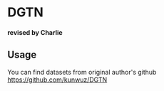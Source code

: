 # DGTN
#### revised by Charlie
## Usage

You can find datasets from original author's github
https://github.com/kunwuz/DGTN



 
